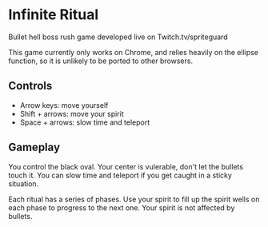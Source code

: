 # Infinite Ritual
Bullet hell boss rush game developed live on Twitch.tv/spriteguard

This game currently only works on Chrome, and relies heavily on the ellipse
function, so it is unlikely to be ported to other browsers.

## Controls

* Arrow keys: move yourself
* Shift + arrows: move your spirit
* Space + arrows: slow time and teleport

## Gameplay

You control the black oval. Your center is vulerable, don't let the bullets
touch it. You can slow time and teleport if you get caught in a sticky situation.

Each ritual has a series of phases. Use your spirit to fill up the spirit wells
on each phase to progress to the next one. Your spirit is not affected by bullets.
